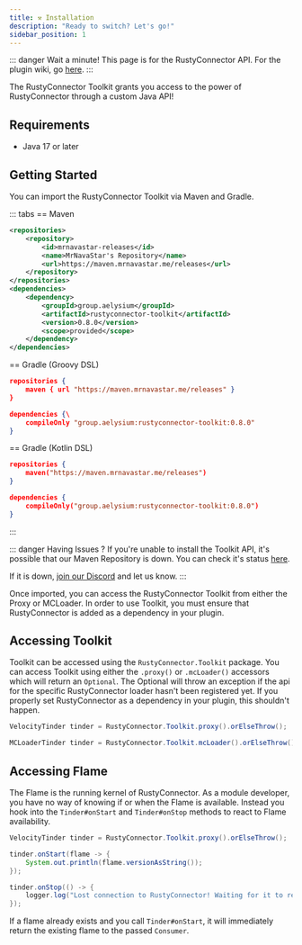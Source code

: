 ```yaml
---
title: ⚒️ Installation
description: "Ready to switch? Let's go!"
sidebar_position: 1
---
```


::: danger Wait a minute!
This page is for the RustyConnector API.
For the plugin wiki, go [here](/rusty-connector/docs/installation).
:::

The RustyConnector Toolkit grants you access to the power of RustyConnector through a custom Java API!

## Requirements
- Java 17 or later

## Getting Started
You can import the RustyConnector Toolkit via Maven and Gradle.

::: tabs
== Maven
``` xml
<repositories>
    <repository>
        <id>mrnavastar-releases</id>
        <name>MrNavaStar's Repository</name>
        <url>https://maven.mrnavastar.me/releases</url>
    </repository>
</repositories>
<dependencies>
    <dependency>
        <groupId>group.aelysium</groupId>
        <artifactId>rustyconnector-toolkit</artifactId>
        <version>0.8.0</version>
        <scope>provided</scope>
    </dependency>
</dependencies>
```
== Gradle (Groovy DSL)
``` json
repositories {
    maven { url "https://maven.mrnavastar.me/releases" }
}

dependencies {\
    compileOnly "group.aelysium:rustyconnector-toolkit:0.8.0"
}
```
== Gradle (Kotlin DSL)
``` json
repositories {
    maven("https://maven.mrnavastar.me/releases")
}

dependencies {
    compileOnly("group.aelysium:rustyconnector-toolkit:0.8.0")
}
```
:::

::: danger Having Issues ?
If you're unable to install the Toolkit API, it's possible that our Maven Repository is down.
You can check it's status [here](https://status.mrnavastar.me/status/services).

If it is down, [join our Discord](https://join.aelysium.group) and let us know.
:::

Once imported, you can access the RustyConnector Toolkit from either the Proxy or MCLoader.
In order to use Toolkit, you must ensure that RustyConnector is added as a dependency in your plugin.

## Accessing Toolkit
Toolkit can be accessed using the `RustyConnector.Toolkit` package.
You can access Toolkit using either the `.proxy()` or `.mcLoader()` accessors which will return an `Optional`.
The Optional will throw an exception if the api for the specific RustyConnector loader hasn't been registered yet.
If you properly set RustyConnector as a dependency in your plugin, this shouldn't happen.
```java title="Proxy Plugin"
VelocityTinder tinder = RustyConnector.Toolkit.proxy().orElseThrow();
```
```java title="MCLoader Plugin"
MCLoaderTinder tinder = RustyConnector.Toolkit.mcLoader().orElseThrow();
```

## Accessing Flame
The Flame is the running kernel of RustyConnector.
As a module developer, you have no way of knowing if or when the Flame is available.
Instead you hook into the `Tinder#onStart` and `Tinder#onStop` methods to react to Flame availability.
```java title="Proxy Plugin"
VelocityTinder tinder = RustyConnector.Toolkit.proxy().orElseThrow();

tinder.onStart(flame -> {
    System.out.println(flame.versionAsString());
});

tinder.onStop(() -> {
    logger.log("Lost connection to RustyConnector! Waiting for it to restart...");
});
```
If a flame already exists and you call `Tinder#onStart`, it will immediately return the existing flame to the passed `Consumer`.
